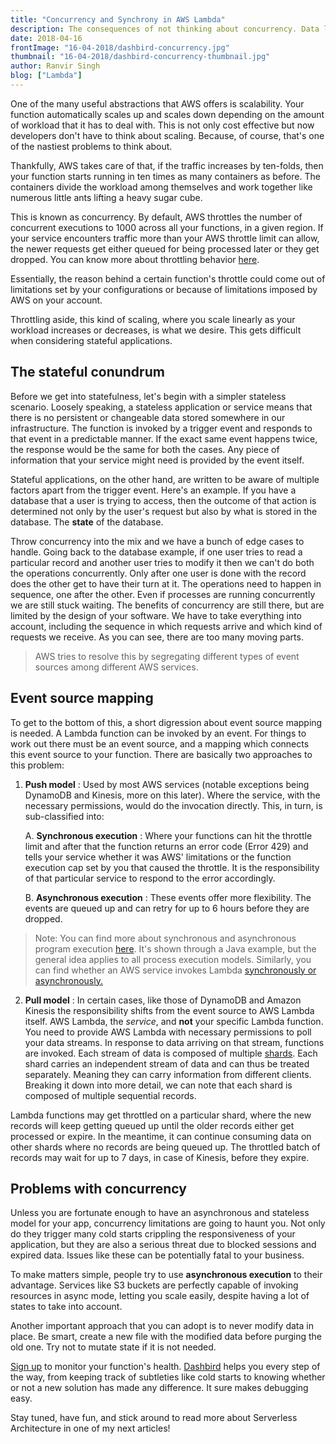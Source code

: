 ```yaml
---
title: "Concurrency and Synchrony in AWS Lambda"
description: The consequences of not thinking about concurrency. Data loss and inconsistencies.
date: 2018-04-16
frontImage: "16-04-2018/dashbird-concurrency.jpg"
thumbnail: "16-04-2018/dashbird-concurrency-thumbnail.jpg"
author: Ranvir Singh
blog: ["Lambda"]
---
```


One of the many useful abstractions that AWS offers is scalability. Your function automatically scales up and scales down depending on the amount of workload that it
has to deal with. This is not only cost effective but now developers don't have to think about scaling. Because, of course, that's one of the nastiest
problems to think about. 

Thankfully, AWS takes care of that, if the traffic increases by ten-folds, then your function starts running in ten times
as many containers as before. The containers divide the workload among themselves and work together like numerous little ants lifting a heavy sugar cube.  

This is known as concurrency. By default, AWS throttles the number of concurrent executions to 1000 across all your functions, in a given region.
If your service encounters traffic more than your AWS throttle limit can allow, the newer requests get either queued for being processed later or they get
dropped. You can know more about throttling behavior <a href="https://docs.aws.amazon.com/lambda/latest/dg/concurrent-executions.html" target=\_blank>here</a>.

Essentially, the reason behind a certain function's throttle could come out of limitations set by your configurations or because of limitations imposed by AWS on your account.

Throttling aside, this kind of scaling, where you scale linearly as your workload increases or decreases, is what we desire. This gets difficult when considering stateful applications.

## The stateful conundrum

Before we get into statefulness, let's begin with a simpler stateless scenario. Loosely speaking, a stateless application or service means that there is no persistent or changeable data stored somewhere in our infrastructure. The function is invoked by a trigger event and responds to that event in a predictable manner. If the exact same event happens twice, the response would be the same for both the cases. Any piece of information that your service might need is provided by the event itself.

Stateful applications, on the other hand, are written to be aware of multiple factors apart from the trigger event. Here's an example. If you have a database that a user is trying to access, then the outcome of that action is determined not only by the user's request but also by what is stored in the database.
The **state** of the database.

Throw concurrency into the mix and we have a bunch of edge cases to handle. Going back to the database example, if one user tries to read a particular record and another user tries to modify it then we can't do both the operations concurrently. Only after one user is done with the record does the other get to have their turn at it. The operations need to happen in sequence, one after the other. Even if processes are running concurrently we are still stuck waiting. The
benefits of concurrency are still there, but are limited by the design of your software. We have to take everything into account, including the sequence in which requests arrive and which kind of requests we receive. As you can see, there are too many moving parts.

> AWS tries to resolve this by segregating different types of event sources among different AWS services.

## Event source mapping
To get to the bottom of this, a short digression about event source mapping is needed. A Lambda function can be invoked by an event. For things to work out there must be an event source, and a mapping which connects this event source to your function. There are basically two approaches to this problem:

  1. __Push model__ : Used by most AWS services (notable exceptions being DynamoDB and Kinesis, more on this later). Where the service, with the necessary permissions, would do the invocation directly. This, in turn, is sub-classified into:  

     A. **Synchronous execution** : Where your functions can hit the throttle limit and after that the function returns an error code (Error 429) and tells your service whether it was AWS' limitations or the function execution cap set by you that caused the throttle. It is the responsibility of that particular service to respond to the error accordingly.

     B. **Asynchronous execution** : These events offer more flexibility. The events are queued up and can retry for up to 6 hours before they are dropped.

  >Note: You can find more about synchronous and asynchronous program execution
  <a href="https://docs.aws.amazon.com/sdk-for-java/v1/developer-guide/basics-async.html" target=\_blank>here</a>. It's shown through a Java example, but the general idea applies to all process execution models. Similarly, you can find whether an AWS service invokes Lambda <a href="https://docs.aws.amazon.com/lambda/latest/dg/invoking-lambda-function.html" target=\_blank> synchronously or asynchronously.</a>  

  2. __Pull model__ : In certain cases, like those of DynamoDB and Amazon Kinesis the responsibility shifts from the event source to AWS Lambda itself. AWS Lambda, the *service*, and **not** your specific Lambda function. You need to provide AWS Lambda with necessary permissions to poll your data streams. In response to data arriving on that stream, functions are invoked. Each stream of data is composed of multiple <a href="https://docs.aws.amazon.com/streams/latest/dev/key-concepts.html" target=\_blank>shards</a>. Each shard carries an independent stream of data and can thus be treated separately. Meaning they can carry information from different clients. Breaking it down into more detail, we can note that each shard is composed of multiple sequential records.

  Lambda functions may get throttled on a particular shard, where the new records will keep getting queued up until the older records either get processed or expire. In the meantime, it can continue consuming data on other shards where no records are being queued up. The throttled batch of records may wait for up to 7 days, in case of Kinesis, before they expire.  


## Problems with concurrency
Unless you are fortunate enough to have an asynchronous and stateless model for your app, concurrency limitations are going to haunt you. Not only do they trigger many cold starts crippling the responsiveness of your application, but they are also a serious threat due to blocked sessions and expired data. Issues like these can be potentially fatal to your business.

To make matters simple, people try to use **asynchronous execution** to their advantage. Services like S3 buckets are perfectly capable of invoking resources in async mode, letting you scale easily, despite having a lot of states to take into account.

Another important approach that you can adopt is to never modify data in place. Be smart, create a new file with the modified data before purging the old one. Try not to mutate state if it is not needed.

[Sign up](https://dashbird.io/register/) to monitor your function's health. [Dashbird](https://dashbird.io) helps you every step of the way, from keeping track of subtleties like cold starts to knowing whether or not a new solution has made any difference. It sure makes debugging easy.

Stay tuned, have fun, and stick around to read more about Serverless Architecture in one of my next articles!
